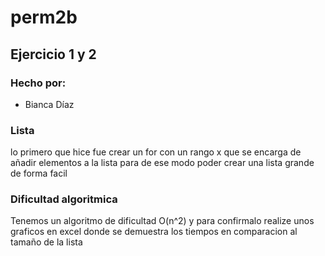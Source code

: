 # perm2b
<h2>Ejercicio 1 y 2</h2>
<h3>Hecho por:</h3>
<ul>
    <li>Bianca Díaz</li>
</ul>
<h3>Lista</h3>
<p>lo primero que hice fue crear un for con un rango x que se encarga de añadir elementos a la lista para de ese modo poder crear una lista grande de forma facil</p>
<h3>Dificultad algoritmica</h3>
<p>Tenemos un algoritmo de dificultad O(n^2) y para confirmalo realize unos graficos en excel donde se demuestra los tiempos en comparacion al tamaño de la lista</p>
